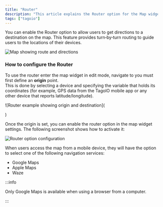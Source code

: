```yaml
---
title: "Router"
description: "This article explains the Router option for the Map widget, which enables turn-by-turn routing so users can get directions to device locations displayed on the map."
tags: ["tagoio"]
---
```

You can enable the Router option to allow users to get directions to a destination on the map. This feature provides turn‑by‑turn routing to guide users to the locations of their devices.

![Map showing route and directions](/docs_imagem/tagoio/router-2.png)

### How to configure the Router

To use the router enter the map widget in edit mode, navigate to 
 you must first define an **origin** point.  
This is done by selecting a device and specifying the variable that holds its coordinates (for example, GPS data from the TagoIO mobile app or any other device that reports latitude/longitude).

![Router example showing origin and destination](
<!-- URL temporarily disabled: https://cdn.elev.io/file/uploads/VkSrjeSoWpdg7LeGdh2jKUEagxh0dd_cO83j6HUV_6s/9z77pHL2QbGjjb7zC7zTBDddaFsnKAlzDLoOUHrvr88/router_example-5Vo.png -->)

Once the origin is set, you can enable the router option in the map widget settings. The following screenshot shows how to activate it:

![Router option configuration](/docs_imagem/tagoio/router.jpeg)

When users access the map from a mobile device, they will have the option to select one of the following navigation services:

* Google Maps  
* Apple Maps  
* Waze  

:::info

Only Google Maps is available when using a browser from a computer.

:::